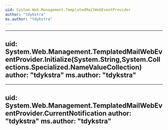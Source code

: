 ```yaml
---
uid: System.Web.Management.TemplatedMailWebEventProvider
author: "tdykstra"
ms.author: "tdykstra"
---
```


---
uid: System.Web.Management.TemplatedMailWebEventProvider.Initialize(System.String,System.Collections.Specialized.NameValueCollection)
author: "tdykstra"
ms.author: "tdykstra"
---

---
uid: System.Web.Management.TemplatedMailWebEventProvider.CurrentNotification
author: "tdykstra"
ms.author: "tdykstra"
---
